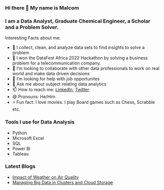 ### Hi there 👋 My name is Malcom



### I am a Data Analyst, Graduate Chemical Engineer, a Scholar and a Problem Solver.

Interesting Facts about me:

- 🔭 I collect, clean, and analyze data sets to find insights to solve a problem
- 🌱 I won the DataFest Africa 2022 Hackathon by solving a business problem for a telecommunication company.
- 👯 I’m looking to collaborate with other data professionals to work on real world and make data driven decisions
- 🤔 I’m looking for help with job opportunites
- 💬 Ask me about subject relating data analytics
- 📫 How to reach me: [LinkedIn](https://www.linkedin.com/in/chukwuebuka-okonkwo-673a9021b/), [Twitter](https://twitter.com/malcom_okonkwo)
- 😄 Pronouns: He/Him
- ⚡ Fun fact: I love movies. I play Board games such as Chess, Scrabble etc.

### Tools I use for Data Analysis
- Python
- Microsoft Excel
- SQL
- Power Bi
- Tableau 

### Latest Blogs
- [Impact of Weather on Air Quality](https://techcommunity.microsoft.com/t5/educator-developer-blog/data-analytics-with-powerbi-student-project-showcase-impact-on/ba-p/3747374)
- [Managing Big Data in Clusters and Cloud Storage](https://medium.com/@okonkwoebuka456/managing-big-data-in-clusters-and-cloud-storage-6522df813ba8)

